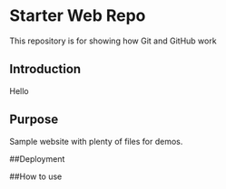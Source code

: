 # Starter Web Repo

This repository is for showing how Git and GitHub work

## Introduction

Hello

## Purpose

Sample website with plenty of files for demos.

##Deployment


##How to use